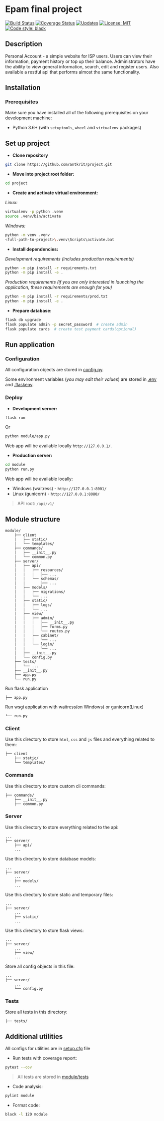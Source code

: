 # Epam final project
[![Build Status](https://travis-ci.com/antkrit/project.svg?branch=main)](https://travis-ci.com/antkrit/project)
[![Coverage Status](https://coveralls.io/repos/github/antkrit/project/badge.svg?branch=main)](https://coveralls.io/github/antkrit/project?branch=main)
[![Updates](https://pyup.io/repos/github/antkrit/project/shield.svg)](https://pyup.io/repos/github/antkrit/project/)
[![License: MIT](https://img.shields.io/badge/License-MIT-yellow.svg)](https://opensource.org/licenses/MIT)
[![Code style: black](https://img.shields.io/badge/code%20style-black-000000.svg)](https://github.com/psf/black)

## Description
Personal Account - a simple website for ISP users. Users can view their information, payment history or top up their
balance. Administrators have the ability to view general information, search, edit and register users.
Also available a restful api that performs almost the same functionality.

## Installation
### Prerequisites
Make sure you have installed all of the following prerequisites on your development machine:
- Python 3.6+ (with `setuptools`,  `wheel` and `virtualenv` packages)

## Set up project
- **Clone repository**
```bash
git clone https://github.com/antkrit/project.git
```

- **Move into project root folder:**
```bash
cd project
```

- **Create and activate virtual environment:**

*Linux:*
```bash
virtualenv -p python .venv
source .venv/bin/activate
```

*Windows:*
```bash
python -m venv .venv
<full-path-to-project>\.venv\Scripts\activate.bat
```

- **Install dependencies:**

*Development requirements (includes production requirements)*
```bash
python -m pip install -r requirements.txt
python -m pip install -e .
```

*Production requirements
(if you are only interested in launching the application,
these requirements are enough for you)*
```bash
python -m pip install -r requirements/prod.txt
python -m pip install -e .
```

- **Prepare database:**
```bash
flask db upgrade
flask populate admin -p secret_password  # create admin
flask populate cards  # create test payment cards(optional)
```

## Run application
### Configuration
All configuration objects are stored in [config.py](module/server/config.py).

Some environment variables (*you may edit their values*) are stored in [.env](.env) and [.flaskenv](.flaskenv).

### Deploy
- **Development server:**
```bash
flask run
```
Or
```bash
python module/app.py
```
Web app will be available locally `http://127.0.0.1/`.

- **Production server:**
```bash
cd module
python run.py
```
Web app will be available locally:
- Windows (waitress) - `http://127.0.0.1:8001/`
- Linux (gunicorn) - `http://127.0.0.1:8080/`

> API root: `/api/v1/`

## Module structure
```
module/
    ├── client
    |   ├── static/
    |   └── templates/
    ├── commands/
    |   ├── __init__.py
    |   └── common.py
    ├── server/
    |   ├── api/
    |   |   ├── resources/
    |   |   |   ├── ...
    |   |   └── schemas/
    |   |       ├── ...
    |   ├── models/
    |   |   ├── migrations/
    |   |   └── ...
    |   ├── static/
    |   |   ├── logs/
    |   |   └── ...
    |   ├── view/
    |   |   ├── admin/
    |   |   |   ├── __init__.py
    |   |   |   ├── forms.py
    |   |   |   └── routes.py
    |   |   ├── cabinet/
    |   |   |   └── ...
    |   |   └── login/
    |   |       └── ...
    |   ├── __init__.py
    |   └── config.py
    ├── tests/
    |   └── ...
    ├── __init__.py
    ├── app.py
    └── run.py
```

Run flask application
```
├── app.py
```

Run wsgi application with waitress(on Windows) or gunicorn(Linux)
```
└── run.py
```

### Client
Use this directory to store `html`, `css` and `js` files and everything related to them:
```
├── client
    ├── static/
    └── templates/
```

### Commands
Use this directory to store custom cli commands:
```
├── commands/
    ├── __init__.py
    ├── common.py
```

### Server
Use this directory to store everything related to the api:
```
...
├── server/
    ├── api/
    ...
```

Use this directory to store database models:
```
...
├── server/
    ...
    ├── models/
    ...
```

Use this directory to store static and temporary files:
```
...
├── server/
    ...
    ├── static/
    ...
```

Use this directory to store flask views:
```
...
├── server/
    ...
    ├── view/
    ...
```

Store all config objects in this file:
```
...
├── server/
    ...
    └── config.py
```

### Tests
Store all tests in this directory:
```
├── tests/
```

## Additional utilities

All configs for utilities are in [setup.cfg](setup.cfg) file

- Run tests with coverage report:
```bash
pytest --cov
```
> All tests are stored in [module/tests](module/tests/)

- Code analysis:
```bash
pylint module
```

- Format code:
```bash
black -l 120 module
```
